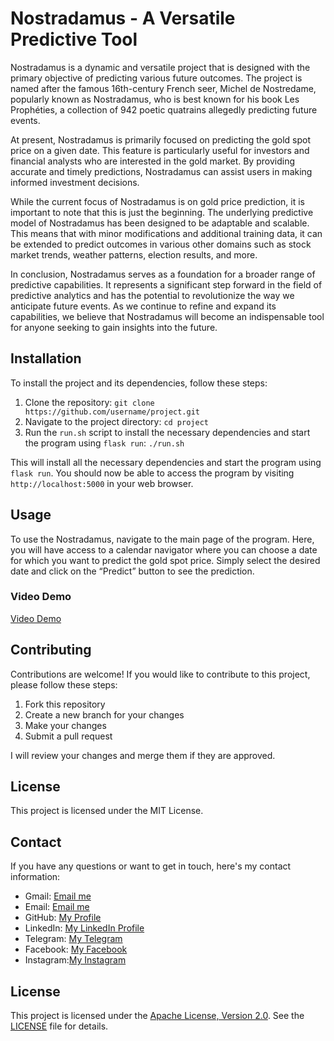 # Nostradamus - A Versatile Predictive Tool

Nostradamus is a dynamic and versatile project that is designed with the primary objective of predicting various future outcomes. The project is named after the famous 16th-century French seer, Michel de Nostredame, popularly known as Nostradamus, who is best known for his book Les Prophéties, a collection of 942 poetic quatrains allegedly predicting future events.

At present, Nostradamus is primarily focused on predicting the gold spot price on a given date. This feature is particularly useful for investors and financial analysts who are interested in the gold market. By providing accurate and timely predictions, Nostradamus can assist users in making informed investment decisions.

While the current focus of Nostradamus is on gold price prediction, it is important to note that this is just the beginning. The underlying predictive model of Nostradamus has been designed to be adaptable and scalable. This means that with minor modifications and additional training data, it can be extended to predict outcomes in various other domains such as stock market trends, weather patterns, election results, and more.

In conclusion, Nostradamus serves as a foundation for a broader range of predictive capabilities. It represents a significant step forward in the field of predictive analytics and has the potential to revolutionize the way we anticipate future events. As we continue to refine and expand its capabilities, we believe that Nostradamus will become an indispensable tool for anyone seeking to gain insights into the future.

## Installation

To install the project and its dependencies, follow these steps:

1. Clone the repository: `git clone https://github.com/username/project.git`
2. Navigate to the project directory: `cd project`
3. Run the `run.sh` script to install the necessary dependencies and start the program using `flask run`: `./run.sh`

This will install all the necessary dependencies and start the program using `flask run`. You should now be able to access the program by visiting `http://localhost:5000` in your web browser.

## Usage

To use the Nostradamus, navigate to the main page of the program. Here, you will have access to a calendar navigator where you can choose a date for which you want to predict the gold spot price. Simply select the desired date and click on the “Predict” button to see the prediction.

### Video Demo

[Video Demo](https://youtu.be/sk7ZAb4o4VY)

## Contributing

Contributions are welcome! If you would like to contribute to this project, please follow these steps:

1. Fork this repository
2. Create a new branch for your changes
3. Make your changes
4. Submit a pull request

I will review your changes and merge them if they are approved.

## License

This project is licensed under the MIT License.

## Contact

If you have any questions or want to get in touch, here's my contact information:

- Gmail: [Email me](mailto:bizhani.2002@gmail.com)
- Email: [Email me](mailto:bizhani@programmer.net)
- GitHub: [My Profile](https://github.com/MohsenBizhani)
- LinkedIn: [My LinkedIn Profile](https://linkedin.com/in/mohsenbizhani)
- Telegram: [My Telegram](https://t.me/bizhani_mohsen)
- Facebook: [My Facebook](https://facebook.com/mohsen.bizhani.2002)
- Instagram:[My Instagram](https://instagram.com/bizhani.mohsen)

## License

This project is licensed under the [Apache License, Version 2.0](http://www.apache.org/licenses/LICENSE-2.0). See the [LICENSE](LICENSE) file for details.
